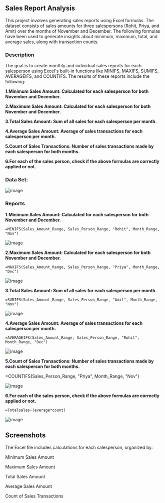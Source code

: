 ## Sales Report Analysis

This project involves generating sales reports using Excel formulas. The dataset consists of sales amounts for three salespersons (Rohit, Priya, and Amit) over the months of November and December. The following formulas have been used to generate insights about minimum, maximum, total, and average sales, along with transaction counts.

### Description

The goal is to create monthly and individual sales reports for each salesperson using Excel's built-in functions like MINIFS, MAXIFS, SUMIFS, AVERAGEIFS, and COUNTIFS. The results of these reports include the following:

**1.Minimum Sales Amount: Calculated for each salesperson for both November and December.**

**2.Maximum Sales Amount: Calculated for each salesperson for both November and December.**

**3.Total Sales Amount: Sum of all sales for each salesperson per month.**

**4.Average Sales Amount: Average of sales transactions for each salesperson per month.**

**5.Count of Sales Transactions: Number of sales transactions made by each salesperson for both months.**

**6.For each of the sales person, check if the above formulas are correctly applied or not.**

### Data Set:



![image](https://github.com/user-attachments/assets/d70185c1-8660-41bc-a861-b36c4a031edf)

### Reports

**1.Minimum Sales Amount: Calculated for each salesperson for both November and December.**

`=MINIFS(Sales_Amount_Range, Sales_Person_Range, "Rohit", Month_Range, "Nov")`


![image](https://github.com/user-attachments/assets/6a937350-ec75-4ef7-867a-ada59182efea)


**2.Maximum Sales Amount: Calculated for each salesperson for both November and December.**

`=MAXIFS(Sales_Amount_Range, Sales_Person_Range, "Priya", Month_Range, "Dec")`


![image](https://github.com/user-attachments/assets/278e07b4-100f-4c2a-a222-957c7f2a1cf6)


**3.Total Sales Amount: Sum of all sales for each salesperson per month.**

`=SUMIFS(Sales_Amount_Range, Sales_Person_Range, "Amit", Month_Range, "Nov")`


![image](https://github.com/user-attachments/assets/43e9e2dc-a458-4fae-9057-57ba2fa1f2dc)


**4.Average Sales Amount: Average of sales transactions for each salesperson per month.**

`=AVERAGEIFS(Sales_Amount_Range, Sales_Person_Range, "Rohit", Month_Range, "Dec")`


![image](https://github.com/user-attachments/assets/569e6547-fc3a-4d6f-b999-452c7ff3e91b)


**5.Count of Sales Transactions: Number of sales transactions made by each salesperson for both months.**

=COUNTIFS(Sales_Person_Range, "Priya", Month_Range, "Nov")


![image](https://github.com/user-attachments/assets/7e3d7d99-a052-43ee-84dd-cf1939b6956b)


**6.For each of the sales person, check if the above formulas are correctly applied or not.**

`=Totalsales-(average*count)`


![image](https://github.com/user-attachments/assets/7818c132-7771-4175-b5f3-d52aa65b9344)


## Screenshots

The Excel file includes calculations for each salesperson, organized by:

Minimum Sales Amount

Maximum Sales Amount

Total Sales Amount

Average Sales Amount

Count of Sales Transactions












